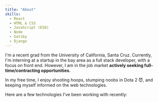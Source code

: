 ```yaml
---
title: "About"
skills:
  - React
  - HTML & CSS
  - JavaScript (ES6)
  - Node
  - Gatsby
  - Django
---
```


I'm a recent grad from the University of California, Santa Cruz. Currently, I'm interning at a startup in the bay area as a full stack developer, with a focus on front end. However, I am in the job market **actively seeking full-time/contracting opportunities.**

In my free time, I enjoy shooting hoops, stumping noobs in Dota 2 😈, and keeping myself informed on the web technologies.

Here are a few technologies I've been working with recently:
